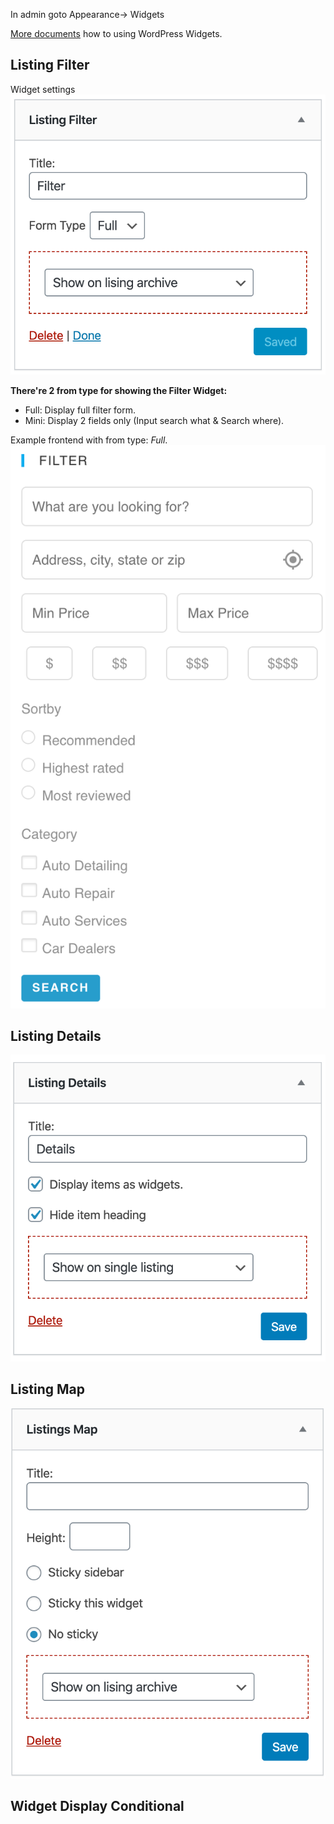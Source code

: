 In admin goto Appearance-> Widgets

[More documents](https://wordpress.org/support/article/wordpress-widgets/) how to using WordPress Widgets.

## Listing Filter
Widget settings
![](/images/widget-filter.png)

**There're 2 from type for showing the Filter Widget:**
- Full: Display full filter form.
- Mini: Display 2 fields only (Input search what & Search where).

Example frontend with from type: _Full_.
![](/images/widget-filter-front.png)


## Listing Details
![](/images/widget-details.png)


## Listing Map

![](/images/widget-map.png)
## Widget Display Conditional